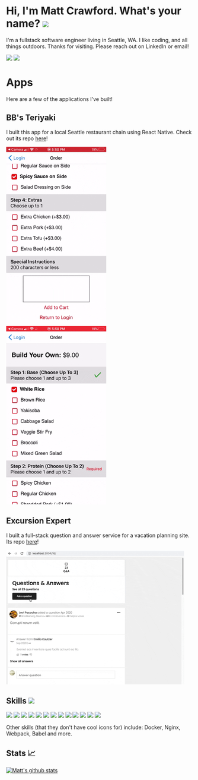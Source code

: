 # Hi, I'm Matt Crawford. What's your name? <img src="https://raw.githubusercontent.com/MartinHeinz/MartinHeinz/master/wave.gif" width="30px">

I'm a fullstack software engineer living in Seattle, WA. I like coding, and all things outdoors. Thanks for visiting. Please reach out on LinkedIn or email!

[<img src="https://img.shields.io/badge/LinkedIn-0077B5?style=for-the-badge&logo=linkedin&logoColor=white"></img>](https://www.linkedin.com/in/-matthewcrawford-/)
[<img src="https://img.shields.io/badge/Gmail-D14836?style=for-the-badge&logo=gmail&logoColor=white"></img>](mailto:matthew.crawford92@gmail.com)

# Apps

Here are a few of the applications I've built!

## BB's Teriyaki

I built this app for a local Seattle restaurant chain using React Native. Check out its repo [here](https://github.com/macrawford/bbs-teriyaki-app)!

![Alt Text](https://github.com/macrawford/bbs-teriyaki-app/blob/main/cart1.gif "cart 1")
![Alt Text](https://github.com/macrawford/bbs-teriyaki-app/blob/main/order.gif "order")

## Excursion Expert

I built a full-stack question and answer service for a vacation planning site. Its repo [here](https://github.com/excursion-expert/questionAndAnswer)!

![Alt Text](https://github.com/excursion-expert/questionAndAnswer/blob/main/askquestion.gif "ask question")

## Skills <img src="https://digtechsummer16.files.wordpress.com/2017/06/1-26.gif" width="30px">
<img src="https://img.shields.io/badge/JavaScript-F7DF1E?style=for-the-badge&logo=javascript&logoColor=black"></img>
<img src="https://img.shields.io/badge/HTML5-E34F26?style=for-the-badge&logo=html5&logoColor=white"></img>
<img src="https://img.shields.io/badge/CSS-239120?&style=for-the-badge&logo=css3&logoColor=white"></img>
<img src="https://img.shields.io/badge/Node.js-43853D?style=for-the-badge&logo=node.js&logoColor=white"></img>
<img src="https://img.shields.io/badge/Express.js-404D59?style=for-the-badge"></img>
<img src="https://img.shields.io/badge/React-20232A?style=for-the-badge&logo=react&logoColor=61DAFB"></img>
<img src="https://img.shields.io/badge/React_Native-20232A?style=for-the-badge&logo=react&logoColor=61DAFB"></img>
<img src="https://img.shields.io/badge/MySQL-00000F?style=for-the-badge&logo=mysql&logoColor=white"></img>
<img src="https://img.shields.io/badge/PostgreSQL-316192?style=for-the-badge&logo=postgresql&logoColor=white"></img>
<img src="https://img.shields.io/badge/SQLite-07405E?style=for-the-badge&logo=sqlite&logoColor=white"></img>
<img src="https://img.shields.io/badge/MongoDB-4EA94B?style=for-the-badge&logo=mongodb&logoColor=white"></img>
<img src="https://img.shields.io/badge/Amazon_AWS-232F3E?style=for-the-badge&logo=amazon-aws&logoColor=white"></img>
<img src="https://img.shields.io/badge/styled--components-DB7093?style=for-the-badge&logo=styled-components&logoColor=white"></img>

Other skills (that they don't have cool icons for) include: Docker, Nginx, Webpack, Babel and more.

## Stats :chart_with_upwards_trend:

[![Matt's github stats](https://github-readme-stats.vercel.app/api?username=macrawford&count_private=true&hide=stars&show_icons=true&theme=calm)](https://github.com/macrawford/github-readme-stats)
